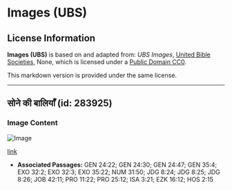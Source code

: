 # Images (UBS)

## License Information

**Images (UBS)** is based on and adapted from: _UBS Images_, [United Bible Societies](https://unitedbiblesocieties.org/), None, which is licensed under a [Public Domain CC0](https://creativecommons.org/public-domain/cc0/).

This markdown version is provided under the same license.



--------------------------------

## सोने की बालियाँ (id: 283925)

### Image Content

![Image](https://cdn.aquifer.bible/aquifer-content/resources/Media/WEB-0531_earrings_gold.jpg)

[link](https://cdn.aquifer.bible/aquifer-content/resources/Media/WEB-0531_earrings_gold.jpg)

* **Associated Passages:** GEN 24:22; GEN 24:30; GEN 24:47; GEN 35:4; EXO 32:2; EXO 32:3; EXO 35:22; NUM 31:50; JDG 8:24; JDG 8:25; JDG 8:26; JOB 42:11; PRO 11:22; PRO 25:12; ISA 3:21; EZK 16:12; HOS 2:15


